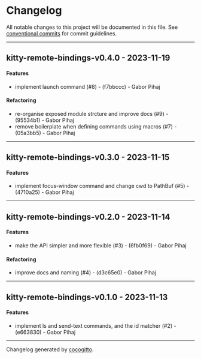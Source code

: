 # Changelog
All notable changes to this project will be documented in this file. See [conventional commits](https://www.conventionalcommits.org/) for commit guidelines.

- - -
## kitty-remote-bindings-v0.4.0 - 2023-11-19
#### Features
- implement launch command (#8) - (f7bbccc) - Gabor Pihaj
#### Refactoring
- re-organise exposed module strcture and improve docs (#9) - (95534b1) - Gabor Pihaj
- remove boilerplate when defining commands using macros (#7) - (05a3bb5) - Gabor Pihaj

- - -

## kitty-remote-bindings-v0.3.0 - 2023-11-15
#### Features
- implement focus-window command and change cwd to PathBuf (#5) - (4710a25) - Gabor Pihaj

- - -

## kitty-remote-bindings-v0.2.0 - 2023-11-14
#### Features
- make the API simpler and more flexible (#3) - (6fb0f69) - Gabor Pihaj
#### Refactoring
- improve docs and naming (#4) - (d3c65e0) - Gabor Pihaj

- - -

## kitty-remote-bindings-v0.1.0 - 2023-11-13
#### Features
- implement ls and send-text commands, and the id matcher (#2) - (e663830) - Gabor Pihaj

- - -

Changelog generated by [cocogitto](https://github.com/cocogitto/cocogitto).